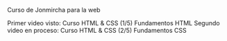 Curso de  Jonmircha para la web 

Primer video visto: Curso HTML & CSS (1/5) Fundamentos HTML
Segundo video en proceso: Curso HTML & CSS (2/5) Fundamentos CSS
